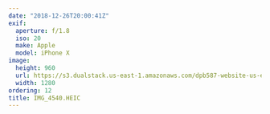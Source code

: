 ```yaml
---
date: "2018-12-26T20:00:41Z"
exif:
  aperture: f/1.8
  iso: 20
  make: Apple
  model: iPhone X
image:
  height: 960
  url: https://s3.dualstack.us-east-1.amazonaws.com/dpb587-website-us-east-1/asset/gallery/2018-colorado-winter-trip/ebf4fb06-a488-8411-dfe8-2982e2999b04~1280.jpg
  width: 1280
ordering: 12
title: IMG_4540.HEIC
---
```

